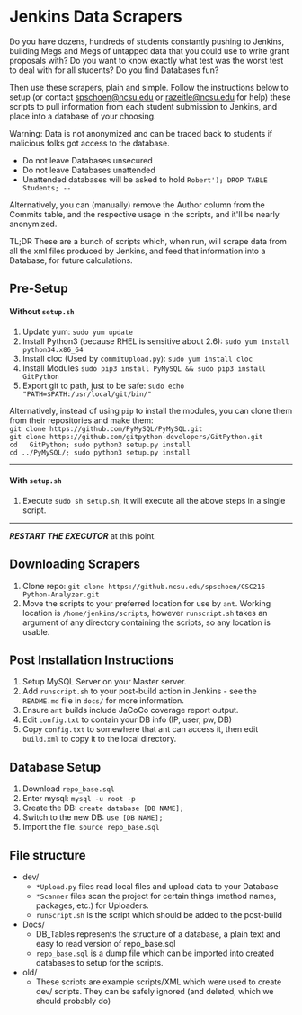 # Jenkins Data Scrapers

Do you have dozens, hundreds of students constantly pushing to Jenkins, building Megs and Megs of untapped data that you could use to write grant proposals with?  Do you want to know exactly what test was the worst test to deal with for all students?  Do you find Databases fun?

Then use these scrapers, plain and simple.  Follow the instructions below to setup (or contact spschoen@ncsu.edu or razeitle@ncsu.edu for help) these scripts to pull information from each student submission to Jenkins, and place into a database of your choosing.

Warning: Data is not anonymized and can be traced back to students if malicious folks got access to the database.

 * Do not leave Databases unsecured
 * Do not leave Databases unattended
 * Unattended databases will be asked to hold ```Robert'); DROP TABLE Students; --```

Alternatively, you can (manually) remove the Author column from the Commits table, and the respective usage in the scripts, and it'll be nearly anonymized.

TL;DR These are a bunch of scripts which, when run, will scrape data from all the xml files produced by Jenkins, and feed that information into a Database, for future calculations.

## Pre-Setup
#### Without `setup.sh`

1. Update yum: ```sudo yum update```
2. Install Python3 (because RHEL is sensitive about 2.6): ```sudo yum install python34.x86_64```
3. Install cloc (Used by `commitUpload.py`): ```sudo yum install cloc```
4. Install Modules ```sudo pip3 install PyMySQL && sudo pip3 install GitPython```
5. Export git to path, just to be safe: ```sudo echo "PATH=$PATH:/usr/local/git/bin/"```

Alternatively, instead of using `pip` to install the modules, you can clone them from their repositories and make them:    
```git clone https://github.com/PyMySQL/PyMySQL.git```    
```git clone https://github.com/gitpython-developers/GitPython.git```    
```cd   GitPython; sudo python3 setup.py install```    
```cd ../PyMySQL/; sudo python3 setup.py install```

___

#### With `setup.sh`

1. Execute ```sudo sh setup.sh```, it will execute all the above steps in a single script.

___

***RESTART THE EXECUTOR*** at this point.

## Downloading Scrapers

1. Clone repo: ```git clone https://github.ncsu.edu/spschoen/CSC216-Python-Analyzer.git```
2. Move the scripts to your preferred location for use by `ant`.  Working location is `/home/jenkins/scripts`, however `runscript.sh` takes an argument of any directory containing the scripts, so any location is usable.


## Post Installation Instructions

1. Setup MySQL Server on your Master server.
2. Add `runscript.sh` to your post-build action in Jenkins - see the `README.md` file in `docs/` for more information.
3. Ensure `ant` builds include JaCoCo coverage report output.
4. Edit `config.txt` to contain your DB info (IP, user, pw, DB)
5. Copy `config.txt` to somewhere that ant can access it, then edit `build.xml` to copy it to the local directory.


## Database Setup

1. Download `repo_base.sql`
2. Enter mysql: ```mysql -u root -p```
3. Create the DB: ```create database [DB NAME];```
4. Switch to the new DB: ```use [DB NAME];```
5. Import the file. ```source repo_base.sql```

## File structure

* dev/
  * `*Upload.py` files read local files and upload data to your Database
  * `*Scanner` files scan the project for certain things (method names, packages, etc.) for Uploaders.
  * `runScript.sh` is the script which should be added to the post-build
* Docs/
  * DB_Tables represents the structure of a database, a plain text and easy to read version of repo_base.sql
  * `repo_base.sql` is a dump file which can be imported into created databases to setup for the scripts.
* old/
  * These scripts are example scripts/XML which were used to create dev/ scripts.  They can be safely ignored (and deleted, which we should probably do)
